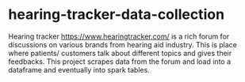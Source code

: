 # hearing-tracker-data-collection
Hearing tracker https://www.hearingtracker.com/ is a rich forum for discussions on various brands from hearing aid industry. This is place where patients/ customers talk 
about different topics and gives their feedbacks.
This project scrapes data from the forum and load into a dataframe and eventually into spark tables.